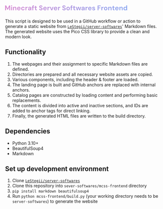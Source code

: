 # ![Minecraft Server Softwares Frontend](https://raw.githubusercontent.com/lunofe/mcss-frontend/HEAD/.github/mcss-frontend.svg)

This script is designed to be used in a GitHub workflow or action to generate a static website from [`LeStegii/server-softwares`](https://github.com/LeStegii/server-softwares)' Markdown files. The generated website uses the Pico CSS library to provide a clean and modern look.

## Functionality
1. The webpages and their assignment to specific Markdown files are defined.
2. Directories are prepared and all necessary website assets are copied.
3. Various components, including the header & footer are loaded.
4. The landing page is built and GitHub anchors are replaced with internal anchors.
5. Catalog pages are constructed by loading content and performing basic replacements.
6. The content is divided into active and inactive sections, and IDs are added to anchor tags for direct linking.
7. Finally, the generated HTML files are written to the build directory.

## Dependencies
- Python 3.10+
- BeautifulSoup4
- Markdown

## Set up development environment
1. Clone [`LeStegii/server-softwares`](https://github.com/LeStegii/server-softwares)
2. Clone this repository into `sever-softwares/mcss-frontend` directory
3. `pip install markdown beautifulsoup4`
4. Run `python mcss-frontend/build.py` (your working directory needs to be `server-softwares`) to generate the website
